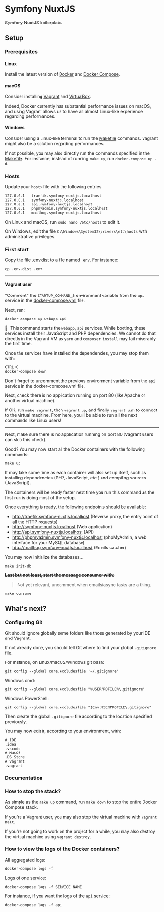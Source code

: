 # Symfony NuxtJS

Symfony NuxtJS boilerplate.

## Setup

### Prerequisites

#### Linux

Install the latest version of [Docker](https://docs.docker.com/install/) and
[Docker Compose](https://docs.docker.com/compose/install/).

#### macOS

Consider installing [Vagrant](https://www.vagrantup.com/) and [VirtualBox](https://www.virtualbox.org/).

Indeed, Docker currently has substantial performance issues on macOS, and using Vagrant allows us to have an almost
Linux-like experience regarding performances.

#### Windows

Consider using a Linux-like terminal to run the [Makefile](Makefile) commands.
Vagrant might also be a solution regarding performances.

If not possible, you may also directly run the commands specified in the [Makefile](Makefile).
For instance, instead of running `make up`, run `docker-compose up -d`.

### Hosts

Update your `hosts` file with the following entries:

```
127.0.0.1   traefik.symfony-nuxtjs.localhost
127.0.0.1   symfony-nuxtjs.localhost
127.0.0.1   api.symfony-nuxtjs.localhost
127.0.0.1   phpmyadmin.symfony-nuxtjs.localhost
127.0.0.1   mailhog.symfony-nuxtjs.localhost
```

On Linux and macOS, run `sudo nano /etc/hosts` to edit it.

On Windows, edit the file `C:\Windows\System32\drivers\etc\hosts` with administrative privileges.

### First start

Copy the file [.env.dist](.env.dist) to a file named `.env`. For instance:

```
cp .env.dist .env
```

---

#### Vagrant user

"Comment" the `STARTUP_COMMAND_3` environment variable from the `api` service
in the [docker-compose.yml](docker-compose.yml) file.

Next, run:

```
docker-compose up webapp api
```

📣&nbsp;&nbsp;This command starts the `webapp`, `api` services. While booting, these services
install their JavaScript and PHP dependencies. We cannot do that directly in the Vagrant VM as `yarn` and
`composer install` may fail miserably the first time.

Once the services have installed the dependencies, you may stop them with:

```
CTRL+C
docker-compose down
```

Don't forget to uncomment the previous environment variable from the `api` service
in the [docker-compose.yml](docker-compose.yml) file.

Next, check there is no application running on port 80 (like Apache or another virtual machine).

If OK, run `make vagrant`, then `vagrant up`, and finally `vagrant ssh` to connect to the virtual machine.
From here, you'll be able to run all the next commands like Linux users!

---

Next, make sure there is no application running on port 80 (Vagrant users can skip this check).

Good? You may now start all the Docker containers with the following commands:

```
make up
```

It may take some time as each container will also set up itself, such as installing dependencies (PHP, JavaScript, etc.)
and compiling sources (JavaScript).

The containers will be ready faster next time you run this command as the first run is doing most of the setup.

Once everything is ready, the following endpoints should be available:

* http://traefik.symfony-nuxtjs.localhost (Reverse proxy, the entry point of all the HTTP requests)
* http://symfony-nuxtjs.localhost (Web application)
* http://api.symfony-nuxtjs.localhost (API)
* http://phpmyadmin.symfony-nuxtjs.localhost (phpMyAdmin, a web interface for your MySQL database)
* http://mailhog.symfony-nuxtjs.localhost (Emails catcher)

You may now initialize the databases...

```
make init-db
```

**~~Last but not least, start the message consumer with:~~**

> Not yet relevant, uncomment when emails/async tasks are a thing.

```
make consume
```

## What's next?

### Configuring Git

Git should ignore globally some folders like those generated by your IDE and Vagrant.

If not already done, you should tell Git where to find your global `.gitignore` file.

For instance, on Linux/macOS/Windows git bash:

```
git config --global core.excludesfile '~/.gitignore'
```

Windows cmd:

```
git config --global core.excludesfile "%USERPROFILE%\.gitignore"
```

Windows PowerShell:

```
git config --global core.excludesfile "$Env:USERPROFILE\.gitignore"
```

Then create the global `.gitignore` file according to the location specified previously.

You may now edit it, according to your environment, with:

```
# IDE
.idea
.vscode
# MacOS
.DS_Store
# Vagrant
.vagrant
```

### Documentation

### How to stop the stack?

As simple as the `make up` command, run `make down` to stop the entire Docker Compose stack.

If you're a Vagrant user, you may also stop the virtual machine with `vagrant halt`.

If you're not going to work on the project for a while, you may also destroy
the virtual machine using `vagrant destroy`.

### How to view the logs of the Docker containers?

All aggregated logs:

```
docker-compose logs -f
```

Logs of one service:

```
docker-compose logs -f SERVICE_NAME
```

For instance, if you want the logs of the `api` service:
```
docker-compose logs -f api
```
